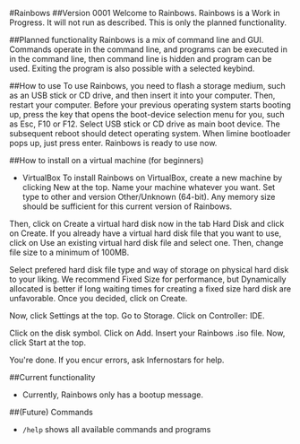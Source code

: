 #Rainbows
##Version 0001
Welcome to Rainbows. Rainbows is a Work in Progress. It will not run as described. This is only the planned functionality.

##Planned functionality
Rainbows is a mix of command line and GUI. 
Commands operate in the command line, and programs can be executed in in the command line, then command line is hidden and program can be used. 
Exiting the program is also possible with a selected keybind.

##How to use
To use Rainbows, you need to flash a storage medium, such as an USB stick or CD drive, and then insert it into your computer.
Then, restart your computer.
Before your previous operating system starts booting up, press the key that opens the boot-device selection menu for you, such as Esc, F10 or F12.
Select USB stick or CD drive as main boot device.
The subsequent reboot should detect operating system.
When limine bootloader pops up, just press enter.
Rainbows is ready to use now.

##How to install on a virtual machine (for beginners)
* VirtualBox
To install Rainbows on VirtualBox, create a new machine by clicking New at the top.
Name your machine whatever you want.
Set type to other and version Other/Unknown (64-bit).
Any memory size should be sufficient for this current version of Rainbows.

Then, click on Create a virtual hard disk now in the tab Hard Disk and click on Create.
If you already have a virtual hard disk file that you want to use, click on Use an existing virtual hard disk file and select one.
Then, change file size to a minimum of 100MB.

Select prefered hard disk file type and way of storage on physical hard disk to your liking.
We recommend Fixed Size for performance, but Dynamically allocated is better if long waiting times for creating a fixed size hard disk are unfavorable.
Once you decided, click on Create.

Now, click Settings at the top. 
Go to Storage.
Click on Controller: IDE.

Click on the disk symbol.
Click on Add. Insert your Rainbows .iso file. 
Now, click Start at the top.

You're done. 
If you encur errors, ask Infernostars for help.

##Current functionality
* Currently, Rainbows only has a bootup message. 

##(Future) Commands
* `/help` shows all available commands and programs
